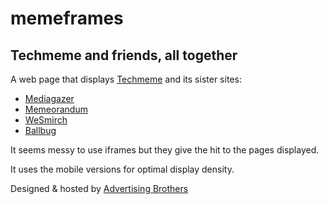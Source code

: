 memeframes
==========

## Techmeme and friends, all together

A web page that displays [Techmeme](http://techmeme.com) and its sister sites:

- [Mediagazer](http://www.mediagazer.com/)
- [Memeorandum](http://www.memeorandum.com/)
- [WeSmirch](http://www.wesmirch.com/)
- [Ballbug](http://www.ballbug.com/)

It seems messy to use iframes but they give the hit to the pages displayed.

It uses the mobile versions for optimal display density. 

Designed & hosted by <a href="http://advertisingbros.com/">Advertising Brothers</a>
